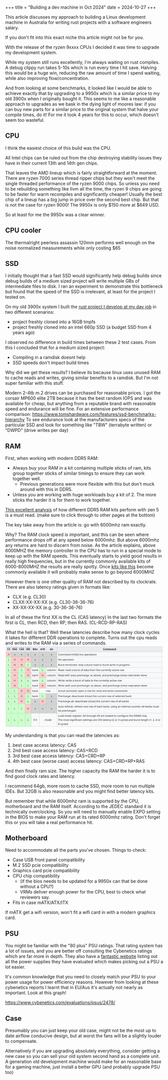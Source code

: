 +++
title = "Building a dev machine in Oct 2024"
date = 2024-10-27
+++

This article discusses my approach to building a Linux development machine in Australia for writing rust projects with a software engineers salary.
<!-- more -->
If you don't fit into this exact niche this article might not be for you.

With the release of the ryzen 9xxxx CPUs I decided it was time to upgrade my development system.

While my system still runs excellently, I'm always waiting on rust compiles. A debug clippy run takes 5-10s which is run every time I hit save. Halving this would be a huge win, reducing the raw amount of time I spend waiting, while also improving flow/concentration.

And from looking at some benchmarks, it looked like I would be able to achieve exactly that by upgrading to a 9950x which is a similar price to my old 3900x when I originally bought it. This seems to me like a reasonable approach to upgrades as we bask in the dying light of moores law: if you can buy new parts for a similar price to the original system that halve your compile times, do it! For me it took 4 years for this to occur, which doesn't seem too wasteful.

## CPU

I think the easiest choice of this build was the CPU.

All Intel chips can be ruled out from the chip destroying stability issues they have in their current 13th and 14th gen chips.

That leaves the AMD lineup which is fairly straightforward at the moment.
There are ryzen 7000 series thread ripper chips but they won't meet the single threaded performance of the ryzen 9000 chips.
So unless you need to be rebuilding something like llvm all the time, the ryzen 9 chips are going to be faster for warm recompiles and significantly cheaper!
Usually the best chip of a lineup has a big jump in price over the second best chip. But that is not the case for ryzen 9000!
The 9950x is only $150 more at $649 USD.

So at least for me the 9950x was a clear winner.

## CPU cooler

The thermalright peerless assassin 120mm performs well enough on the noise normalized measurements while only costing $65

## SSD

I initially thought that a fast SSD would significantly help debug builds since debug builds of a medium sized project will write multiple GBs of intermediate files to disk.
I ran an experiment to demonstrate this bottleneck but found that the speed of the SSD is irrelevant, at least for the project I tested on.

On my old 3900x system I built the [rust project I develop at my day job](https://github.com/shotover/shotover-proxy) in two different scenarios:

* project freshly cloned into a 16GB tmpfs
* project freshly cloned into an intel 660p SSD (a budget SSD from 4 years ago)

I observed no difference in build times between these 2 test cases.
From this I concluded that for a medium sized project:

* Compiling in a ramdisk doesnt help
* SSD speeds don't impact build times

Why did we get these results?
I believe its because linux uses unused RAM to cache reads and writes, giving similar benefits to a ramdisk.
But I'm not super familiar with this stuff.

Modern 2-4tb m.2 drives can be purchased for reasonable prices.
I got the corsair MP600 elite 2TB because it has the best random IOPS and was available for cheap, but anything from a reputable brand with reasonable speed and endurance will be fine.
For an extensive performance comparison: <https://www.tomshardware.com/features/ssd-benchmarks-hierarchy>
To see endurance look at the manufacturers specs of the particular SSD and look for something like "TBW" (terrabyte written) or "DWPD" (drive writes per day)

## RAM

First, when working with modern DDR5 RAM:

* Always buy your RAM in a kit containing multiple sticks of ram, kits group together sticks of similar timings to ensure they can work together well.
  * Previous generations were more flexible with this but don't muck around with this in DDR5.
* Unless you are working with huge workloads buy a kit of 2. The more sticks the harder it is for them to work together.

[This excellent analysis](https://www.techpowerup.com/review/ddr5-memory-performance-scaling-with-amd-zen-5/2.html) of how different DDR5 RAM kits perform with zen 5 is a must read. (make sure to click through to other pages at the bottom)

The key take away from the article is: go with 6000mhz ram exactly.

Why?
The RAM clock speed is important, and this can be seen where performance drops off at any speed below 6000mhz.
But above 6000mhz any returns are hard to discern from noise.
As the article explains, above 6000MHZ the memory controller in the CPU has to run in a special mode to keep up with the RAM speeds.
This eventually starts to yield good results in really high frequencies, but in the currently commonly available kits of 6000-8000MHZ the results are really spotty.
Once [kits like this](https://www.tomshardware.com/pc-components/ram/g-skill-launches-ddr5-9600-cudimm-ram-can-hit-ddr5-10000-in-dual-channel-mode-on-air-cooling) become commonly available it will probably make sense to go beyond 6000MHZ

However there is one other quality of RAM not described by its clockrate.
There are also latency ratings given in formats like:

* CLX (e.g. CL30)
* CLXX-XX-XX-XX (e.g. CL30-36-36-76)
* XX-XX-XX-XX (e.g. 30-36-36-76)

In all of these the first XX is the CL (CAS latency)
In the last two formats the first is CL, then RCD, then RP, then RAS. (CL-RCD-RP-RAS)

What the hell is that?
Well these latencies describe how many clock cycles it takes for different DDR operations to complete.
Turns out the cpu reads and writes to the RAM via a series of commands.
[![Table of DDR commands](DDR_commands.png)](https://en.wikipedia.org/wiki/Synchronous_dynamic_random-access_memory#Commands)

My understanding is that you can read the latencies as:

1. best case access latency: CAS
2. 2nd best case access latency: CAS+RCD
3. 3rd best case access latency: CAS+CRD+RP
4. 4th best case (worse case) access latency: CAS+CRD+RP+RAS

And then finally ram size.
The higher capacity the RAM the harder it is to find good clock rates and latency.

I recommend 64gb, more room to cache SSD, more room to run multiple IDEs.
But 32GB is also reasonable and you might find better latency kits.

But remember that while 6000mhz ram is supported by the CPU, motherboard and the RAM itself.
According to the JEDEC standard it is technically overclocking.
So you will need to manually enable EXPO setting in the BIOS to make your RAM run at its rated 6000mhz rating.
Don't forget this or you will take a real performance hit.

## Motherboard

Need to accommodate all the parts you've chosen.
Things to check:

* Case USB front panel compatibility
* M.2 SSD pcie compatibility
* Graphics card pcie compatibility
* CPU chip compatibility
  * (if the bios needs to be updated for a 9950x can that be done without a CPU?)
  * VRMs deliver enough power for the CPU, best to check what reviewers say.
* Fits in case mATX/ATX/ITX

If mATX get a wifi version, won't fit a wifi card in with a modern graphics card.

## PSU

You might be familiar with the "80 plus" PSU ratings.
That rating system has a lot of issues, and you are better off consulting the Cybenetics ratings which are far more in depth.
They also have a [fantastic website](https://www.cybenetics.com/index.php?option=power-supplies&params=6,1,0) listing out all the power supplies they have evaluated which makes picking out a PSU a lot easier.

It's common knowledge that you need to closely match your PSU to your power usage for power efficiency reasons.
However from looking at these cybenetics reports I learnt that in EU/Aus it's actually not nearly as important.
Look at this graph!

<https://www.cybenetics.com/evaluations/psus/2478/>

## Case

Presumably you can just keep your old case, might not be the most up to date airflow conducive design, but at worst the fans will be a slightly louder to compensate.

Alternatively if you are upgrading absolutely everything, consider getting a new case so you can sell your old system second hand as a complete unit. A generation old development machine would make for an reasonable base for a gaming machine, just install a better GPU (and probably upgrade PSU too)
